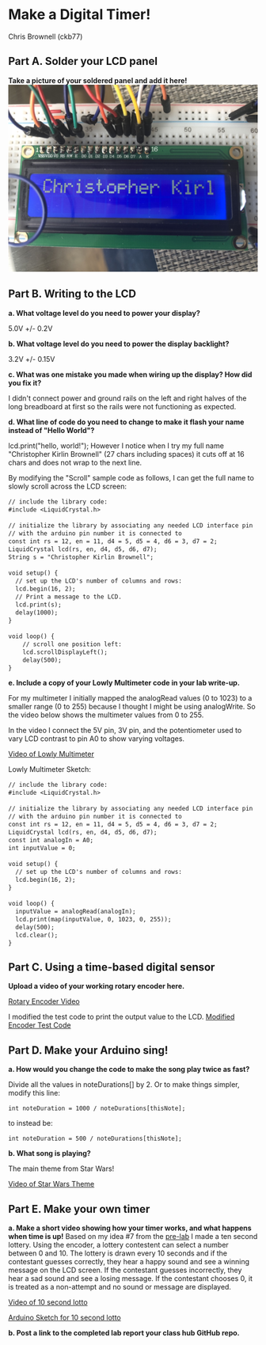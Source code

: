 # Make a Digital Timer!
Chris Brownell (ckb77)

## Part A. Solder your LCD panel

**Take a picture of your soldered panel and add it here!**
![lcdpanel](https://github.com/chrisbrownell/IDD-Fa18-Lab2/blob/master/IMG_1390.JPG)

## Part B. Writing to the LCD
 
**a. What voltage level do you need to power your display?**

5.0V +/- 0.2V

**b. What voltage level do you need to power the display backlight?**

3.2V +/- 0.15V
   
**c. What was one mistake you made when wiring up the display? How did you fix it?**

I didn't connect power and ground rails on the left and right halves of the long breadboard at first so the rails were not 
functioning as expected.

**d. What line of code do you need to change to make it flash your name instead of "Hello World"?**

lcd.print("hello, world!"); However I notice when I try my full name "Christopher Kirlin Brownell" (27 chars including spaces)
it cuts off at 16 chars and does not wrap to the next line. 

By modifying the "Scroll" sample code as follows, I can get the full name to slowly scroll across the LCD screen:
```
// include the library code:
#include <LiquidCrystal.h>

// initialize the library by associating any needed LCD interface pin
// with the arduino pin number it is connected to
const int rs = 12, en = 11, d4 = 5, d5 = 4, d6 = 3, d7 = 2;
LiquidCrystal lcd(rs, en, d4, d5, d6, d7);
String s = "Christopher Kirlin Brownell";

void setup() {
  // set up the LCD's number of columns and rows:
  lcd.begin(16, 2);
  // Print a message to the LCD.
  lcd.print(s);
  delay(1000);
}

void loop() {
    // scroll one position left:
    lcd.scrollDisplayLeft();
    delay(500);
}
```
 
**e. Include a copy of your Lowly Multimeter code in your lab write-up.**

For my multimeter I initially mapped the analogRead values (0 to 1023) to a smaller range (0 to 255) because I thought
I might be using analogWrite. So the video below shows the multimeter values from 0 to 255. 

In the video I connect the 5V pin, 3V pin, and the potentiometer used to vary LCD contrast to pin A0 to show varying 
voltages. 

[Video of Lowly Multimeter](https://drive.google.com/file/d/1yrSvN21JwVmIkKy-acdxyGuJmQ4WaSSJ/view?usp=sharing)

Lowly Multimeter Sketch:
```
// include the library code:
#include <LiquidCrystal.h>

// initialize the library by associating any needed LCD interface pin
// with the arduino pin number it is connected to
const int rs = 12, en = 11, d4 = 5, d5 = 4, d6 = 3, d7 = 2;
LiquidCrystal lcd(rs, en, d4, d5, d6, d7);
const int analogIn = A0;
int inputValue = 0;

void setup() {
  // set up the LCD's number of columns and rows:
  lcd.begin(16, 2);
}

void loop() {
  inputValue = analogRead(analogIn);
  lcd.print(map(inputValue, 0, 1023, 0, 255));
  delay(500);
  lcd.clear();
}
```

## Part C. Using a time-based digital sensor

**Upload a video of your working rotary encoder here.**

[Rotary Encoder Video](https://drive.google.com/file/d/15SfUtqe1EwgN0s9-FLvbpygG3XojwMJP/view?usp=sharing)

I modified the test code to print the output value to the LCD. 
[Modified Encoder Test Code](https://github.com/chrisbrownell/IDD-Fa18-Lab2/blob/master/Lab2-Encoder-Test.ino)


## Part D. Make your Arduino sing!

**a. How would you change the code to make the song play twice as fast?**

Divide all the values in noteDurations[] by 2. Or to make things simpler, modify this line:
```
int noteDuration = 1000 / noteDurations[thisNote];
```
to instead be:
```
int noteDuration = 500 / noteDurations[thisNote];
```
 
**b. What song is playing?**

The main theme from Star Wars!

[Video of Star Wars Theme](https://drive.google.com/file/d/15Wi9Y_hL7v8CHbxh4iBOut4_U_3SvmUK/view?usp=sharing)

## Part E. Make your own timer

**a. Make a short video showing how your timer works, and what happens when time is up!**
Based on my idea #7 from the [pre-lab](https://github.com/chrisbrownell/IDD-Fa18-Lab2-Prep/blob/master/README.md) I made a ten second lottery.
Using the encoder, a lottery contestent can select a number between 0 and 10. The lottery is drawn every 10 seconds and 
if the contestant guesses correctly, they hear a happy sound and see a winning message on the LCD screen. If the contestant
guesses incorrectly, they hear a sad sound and see a losing message. If the contestant chooses 0, it is treated as 
a non-attempt and no sound or message are displayed.

[Video of 10 second lotto](https://drive.google.com/file/d/1rbYHCPNlthieoLMdHhPXIoVl1CIGcKNQ/view?usp=sharing)

[Arduino Sketch for 10 second lotto](https://github.com/chrisbrownell/IDD-Fa18-Lab2/blob/master/Lab2-10s-Lottery.ino)

**b. Post a link to the completed lab report your class hub GitHub repo.**
